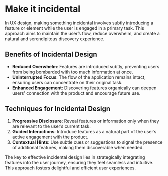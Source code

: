 # Make it incidental

In UX design, making something incidental involves subtly introducing a feature or element while the user is engaged in a primary task. This approach aims to maintain the user’s flow, reduce overwhelm, and create a natural and serendipitous discovery experience.

## Benefits of Incidental Design

- **Reduced Overwhelm**: Features are introduced subtly, preventing users from being bombarded with too much information at once.
- **Uninterrupted Focus**: The flow of the application remains intact, ensuring users can concentrate on their original task.
- **Enhanced Engagement**: Discovering features organically can deepen users' connection with the product and encourage future use.

## Techniques for Incidental Design

1. **Progressive Disclosure**: Reveal features or information only when they are relevant to the user’s current task.
2. **Guided Interactions**: Introduce features as a natural part of the user’s active engagement with the product.
3. **Contextual Hints**: Use subtle cues or suggestions to signal the presence of additional features, making them discoverable when needed.

The key to effective incidental design lies in strategically integrating features into the user journey, ensuring they feel seamless and intuitive. This approach fosters delightful and efficient user experiences.
